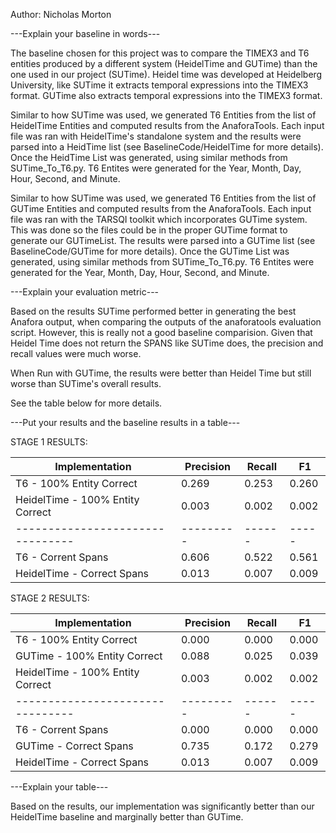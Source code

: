 Author: Nicholas Morton

---Explain your baseline in words---

The baseline chosen for this project was to compare the TIMEX3 and T6 entities produced by a different system (HeidelTime and GUTime) than the one used in our project (SUTime).  Heidel time was developed at Heidelberg University, like SUTime it extracts temporal expressions into the TIMEX3 format.  GUTime also extracts temporal expressions into the TIMEX3 format.

Similar to how SUTime was used, we generated T6 Entities from the list of HeidelTime Entities and computed results from the AnaforaTools. Each input file was ran with HeidelTime's standalone system and the results were parsed into a HeidTime list (see BaselineCode/HeidelTime for more details).  Once the HeidTime List was generated, using similar methods from SUTime_To_T6.py. T6 Entites were generated for the Year, Month, Day, Hour, Second, and Minute.

Similar to how SUTime was used, we generated T6 Entities from the list of GUTime Entities and computed results from the AnaforaTools. Each input file was ran with the TARSQI toolkit which incorporates GUTime system.  This was done so the files could be in the proper GUTime format to generate our GUTimeList. The results were parsed into a GUTime list (see BaselineCode/GUTime for more details).  Once the GUTime List was generated, using similar methods from SUTime_To_T6.py. T6 Entites were generated for the Year, Month, Day, Hour, Second, and Minute.

---Explain your evaluation metric---

Based on the results SUTime performed better in generating the best Anafora output, when comparing the outputs of the anaforatools evaluation script.  However, this is really not a good baseline comparision.  Given that Heidel Time does not return the SPANS like SUTime does, the precision and recall values were much worse. 

When Run with GUTime, the results were better than Heidel Time but still worse than SUTime's overall results.

See the table below for more details.

---Put your results and the baseline results in a table---

STAGE 1 RESULTS:

| Implementation                   | Precision | Recall |   F1  |
| -------------------------------- | --------- | ------ | ----- |
| T6 - 100% Entity Correct         |  0.269    | 0.253  | 0.260 |
| HeidelTime - 100% Entity Correct |  0.003    | 0.002  | 0.002 |
| -------------------------------- | --------- | ------ | ----- |
| T6 - Corrent Spans               |  0.606    | 0.522  | 0.561 |
| HeidelTime - Correct Spans       |  0.013    | 0.007  | 0.009 |

STAGE 2 RESULTS:

| Implementation                   | Precision | Recall |   F1  |
| -------------------------------- | --------- | ------ | ----- |
| T6 - 100% Entity Correct         |  0.000    | 0.000  | 0.000 |
| GUTime - 100% Entity Correct     |  0.088    | 0.025  | 0.039 |
| HeidelTime - 100% Entity Correct |  0.003    | 0.002  | 0.002 |
| -------------------------------- | --------- | ------ | ----- |
| T6 - Corrent Spans               |  0.000    | 0.000  | 0.000 |
| GUTime - Correct Spans           |  0.735    | 0.172  | 0.279 |
| HeidelTime - Correct Spans       |  0.013    | 0.007  | 0.009 |

---Explain your table---

Based on the results, our implementation was significantly better than our HeidelTime baseline and marginally better than GUTime.  
